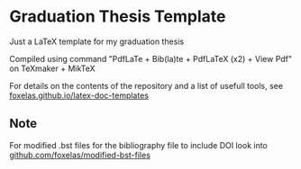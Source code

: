 # Graduation Thesis Template
Just a LaTeX template for my graduation thesis


Compiled using command "PdfLaTe + Bib(la)te + PdfLaTeX (x2) + View Pdf" on TeXmaker + MikTeX

For details on the contents of the repository and a list of usefull tools, see [foxelas.github.io/latex-doc-templates](https://foxelas.github.io/latex-doc-templates/)

## Note 
For modified .bst files for the bibliography file to include DOI look into 
[github.com/foxelas/modified-bst-files](https://github.com/foxelas/modified-bst-files)
